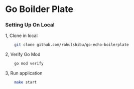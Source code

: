 # Go Boilder Plate

### Setting Up On Local

1, Clone in local

```sh
    git clone github.com/rahulshibu/go-echo-boilerplate
```

2, Verify Go Mod

```sh
    go mod verify
```

3, Run application

```sh
    make start
```
